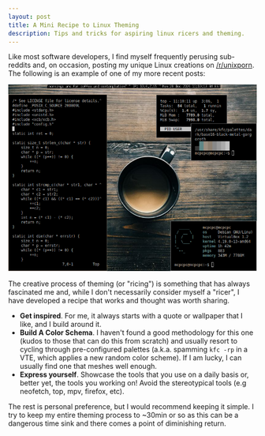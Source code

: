 ```yaml
---
layout: post
title: A Mini Recipe to Linux Theming
description: Tips and tricks for aspiring linux ricers and theming.
---
```


Like most software developers, I find myself frequently perusing sub-reddits 
and, on occasion, posting my unique Linux creations on
[/r/unixporn](https://reddit.com/r/unixporn). The following is an example of one
of my more recent posts:

![Custom Theme](/assets/debian_28_12_2020_11_04_47.png)

The creative process of theming (or "ricing") is something that has always 
fascinated me and, while I don't necessarily consider myself a "ricer", I have 
developed a recipe that works and thought was worth sharing. 

*   **Get inspired**. For me, it always starts with a quote or wallpaper that I    
    like, and I build around it. 
*   **Build A Color Schema**. I haven't found a good methodology for this one 
    (kudos to those that can do this from scratch) and usually resort to cycling
    through pre-configured palettes (a.k.a. spamming `kfc -rp` in a VTE, which 
    applies a new random color scheme). If I am lucky, I can usually find one
    that meshes well enough.  
*   **Express yourself**. Showcase the tools that you use on a daily basis or,
    better yet, the tools you working on! Avoid the stereotypical tools (e.g 
    neofetch, top, mpv, firefox, etc).

The rest is personal preference, but I would recommend keeping it simple.  I try
to keep my entire theming process to ~30min or so as this can be a dangerous
time sink and there comes a point of diminishing return.
